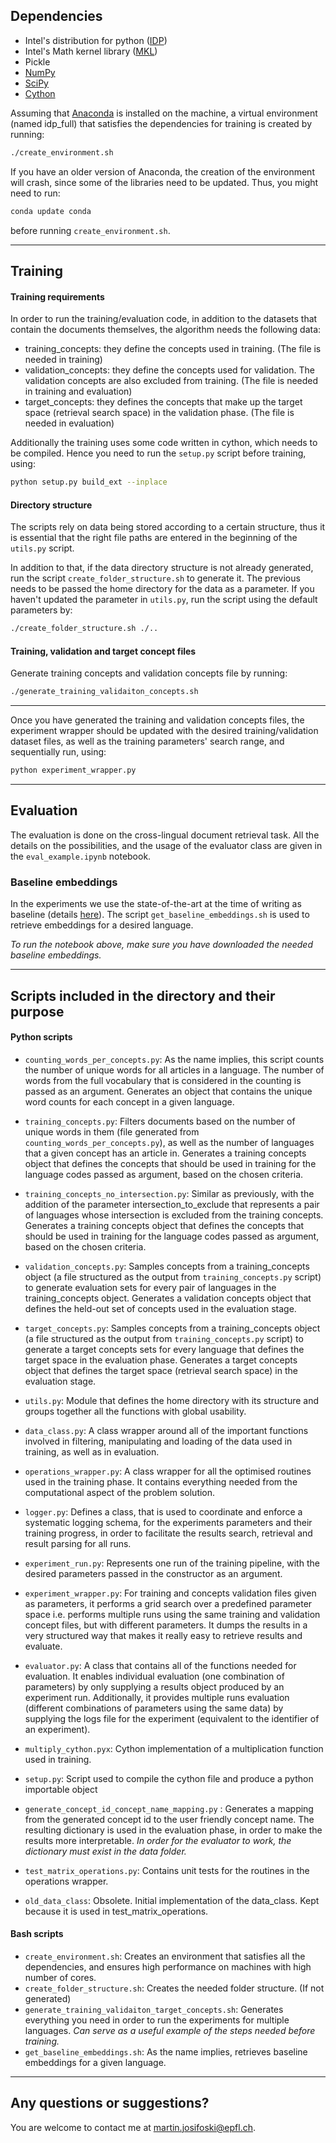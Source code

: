 ## Dependencies

* Intel's distribution for python ([IDP](https://software.intel.com/en-us/distribution-for-python))
* Intel's Math kernel library ([MKL](https://software.intel.com/en-us/mkl))
* Pickle
* [NumPy](http://www.numpy.org/)
* [SciPy](https://www.scipy.org/)
* [Cython](http://cython.org/)

Assuming that [Anaconda](https://www.anaconda.com/download) is installed on the machine, a virtual environment (named idp_full) that satisfies the dependencies for training is created by running:
```bash
./create_environment.sh
```
If you have an older version of Anaconda, the creation of the environment will crash, since some of the libraries need to be updated. Thus, you might need to run:
```bash
conda update conda
```
before running `create_environment.sh`.
___
## Training

#### Training requirements

In order to run the training/evaluation code, in addition to the datasets that contain the documents themselves, the algorithm needs the following data:
* training_concepts: they define the concepts used in training. (The file is needed in training)
* validation_concepts: they define the concepts used for validation. The validation concepts are also excluded from training. (The file is needed in training and evaluation)
* target_concepts: they defines the concepts that make up the target space (retrieval search space) in the validation phase. (The file is needed in evaluation)

Additionally the training uses some code written in cython, which needs to be compiled. Hence you need to run the `setup.py` script before training, using:

```bash
python setup.py build_ext --inplace
```

#### Directory structure

The scripts rely on data being stored according to a certain structure, thus it is essential that the right file paths are entered in the beginning of the `utils.py` script.

In addition to that, if the data directory structure is not already generated, run the script `create_folder_structure.sh` to generate it. The previous needs to be passed the home directory for the data as a parameter. If you haven't updated the parameter in `utils.py`,  run the script using the default parameters by:

```bash
./create_folder_structure.sh ./..
```

#### Training, validation and target concept files

Generate training concepts and validation concepts file by running:

```bash
./generate_training_validaiton_concepts.sh
```
___
Once you have generated the training and validation concepts files, the experiment wrapper should be updated with the desired training/validation dataset files, as well as the training parameters' search range, and sequentially run, using:
```bash
python experiment_wrapper.py
```
___
## Evaluation

The evaluation is done on the cross-lingual document retrieval task. All the details on the possibilities, and the usage of the evaluator class are given in the `eval_example.ipynb` notebook.

### Baseline embeddings

In the experiments we use the state-of-the-art at the time of writing as baseline (details [here](https://arxiv.org/pdf/1710.04087.pdf)). The script `get_baseline_embeddings.sh` is used to retrieve embeddings for a desired language.

*To run the notebook above, make sure you have downloaded the needed baseline embeddings.*
___
## Scripts included in the directory and their purpose

#### Python scripts
* `counting_words_per_concepts.py`: As the name implies, this script counts the number of unique words for all articles in a language. The number of words from the full vocabulary that is considered in the counting is passed as an argument. 
Generates an object that contains the unique word counts for each concept in a given language.

* `training_concepts.py`: Filters documents based on the number of unique words in them (file generated from `counting_words_per_concepts.py`), as well as the number of languages that a given concept has an article in.
Generates a training concepts object that defines the concepts that should be used in training for the language codes passed as argument, based on the chosen criteria.

* `training_concepts_no_intersection.py`: Similar as previously, with the addition of the parameter intersection_to_exclude that represents a pair of languages whose intersection is excluded from the training concepts.
Generates a training concepts object that defines the concepts that should be used in training for the language codes passed as argument, based on the chosen criteria.

* `validation_concepts.py`: Samples concepts from a training_concepts object (a file structured as the output from `training_concepts.py` script) to generate evaluation sets for every pair of languages in the training_concepts object. 
Generates a validation concepts object that defines the held-out set of concepts used in the evaluation stage.

* `target_concepts.py`: Samples concepts from a training_concepts object (a file structured as the output from `training_concepts.py` script) to generate a target concepts sets for every language that defines the target space in the evaluation phase.
Generates a target concepts object that defines the target space (retrieval search space) in the evaluation stage.

* `utils.py`: Module that defines the home directory with its structure and groups together all the functions with global usability. 

* `data_class.py`: A class wrapper around all of the important functions involved in filtering, manipulating and loading of the data used in training, as well as in evaluation.

* `operations_wrapper.py`: A class wrapper for all the optimised routines used in the training phase. It contains everything needed from the computational aspect of the problem solution.

* `logger.py`: Defines a class, that is used to coordinate and enforce a systematic logging schema, for the experiments parameters and their training progress, in order to facilitate the results search, retrieval and result parsing for all runs.

* `experiment_run.py`: Represents one run of the training pipeline, with the desired parameters passed in the constructor as an argument.

* `experiment_wrapper.py`: For training and concepts validation files given as parameters, it performs a grid search over a predefined parameter space i.e. performs multiple runs using the same training and validation concept files, but with different parameters. It dumps the results in a very structured way that makes it really easy to retrieve results and evaluate.

* `evaluator.py`: A class that contains all of the functions needed for evaluation. It enables individual evaluation (one combination of parameters) by only supplying a results object produced by an experiment run. Additionally, it provides multiple runs evaluation (different combinations of parameters using the same data) by supplying the logs file for the experiment (equivalent to the identifier of an experiment).
* `multiply_cython.pyx`: Cython implementation of a multiplication function used in training.
* `setup.py`: Script used to compile the cython file and produce a python importable object
* `generate_concept_id_concept_name_mapping.py` : Generates a mapping from the generated concept id to the user friendly concept name. The resulting dictionary is used in the evaluation phase, in order to make the results more interpretable. *In order for the evaluator to work, the dictionary must exist in the data folder.*
* `test_matrix_operations.py`: Contains unit tests for the routines in the operations wrapper.
* `old_data_class`: Obsolete. Initial implementation of the data_class. Kept because it is used in test_matrix_operations.

#### Bash scripts
* `create_environment.sh`: Creates an environment that satisfies all the dependencies, and ensures high performance on machines with high number of cores.
* `create_folder_structure.sh`: Creates the needed folder structure. (If not generated)
* `generate_training_validaiton_target_concepts.sh`: Generates everything you need in order to run the experiments for multiple languages. 
*Can serve as a useful example of the steps needed before training.*
* `get_baseline_embeddings.sh`: As the name implies, retrieves baseline embeddings for a given language.

___

## Any questions or suggestions?
You are welcome to contact me at martin.josifoski@epfl.ch. 